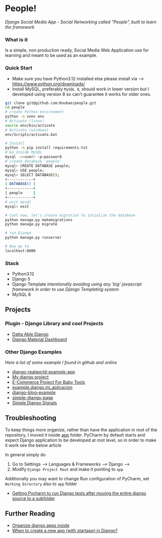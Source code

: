 People!
======

_Django Social Media App - Social Networking called "People", built to learn the framework_


### What is it

Is a simple, non production ready, Social Media Web Application use for learning and meant to be used as an example. 

### Quick Start

* Make sure you have Python3.12 installed else please install via --> https://www.python.org/downloads/
* Install MySQL, preferably `MySQL 8`, should work in lower version but I developed using version 8 so can't guarantee it works for older ones.

```bash
git clone git@github.com:Koubae/people.git
cd people
# create Python environment 
python -m venv env 
# Activate (linux)
source env/bin/activate
# Activate (windows)
env/Scripts/activate.bat

# Install 
python -m pip install requirements.txt
# Go Inside MySQL
mysql -u<user> -p<password
# create database 'people'
mysql> CREATE DATABASE people;
mysql> USE people;
mysql> SELECT DATABASE();
+------------+
| DATABASE() |
+------------+
| people     |
+------------+
# exit mysql 
mysql> exit

# Cool now, let's create migration to intialize the database
python manage.py makemigrations
python manage.py migrate

# run Django 
python manage.py runserver

# Now go to
localhost:8000
```

### Stack

* Python3.12
* Django 5
* Django Template _intentionally avoiding using any 'big' javascript framework in order to use Django Templating system_
* MySQL 8

Projects
---------------

### Plugin - Django Library and cool Projects

* [Datta Able Django](https://github.com/app-generator/django-datta-able)
* [Django Material Dashboard](https://github.com/app-generator/django-material-dashboard)


### Other Django Examples

_Here a list of some example I found in github and online_

* [django-realworld-example-app](https://github.com/gothinkster/django-realworld-example-app/tree/master)
* [My django project](https://github.com/mach1el/my-django)
* [E-Commerce Project For Baby Tools](https://github.com/MET-DEV/Django-E-Commerce)
* [example.django.mi_aplicacion](https://github.com/macagua/example.django.mi_aplicacion)
* [django-blog-example](https://github.com/rgab1508/django-blog-example)
* [simple-django-page](https://github.com/90x-Development/simple-django-page)
* [Simple Django Signals](https://github.com/BaseMax/SimpleDjangoSignals)


Troubleshooting
---------------

To keep things more organize, rather than have the application in root of the repository, I moved it inside [app](./app) folder.
PyCharm by default starts and expect Django application to be developed at root level, so in order to make it work see the below article

In general simply do

1. Go to Settings --> Languages & Frameworks --> Django --> 
2. Modify `Django Project Root` and make it pointing to `app` 

Additionally you may want to change Run configuration of PyCharm, set `Working Directory` also to `app` folder


* [Getting Pycharm to run Django tests after moving the entire django source to a subfolder](https://intellij-support.jetbrains.com/hc/en-us/community/posts/115000622670-Getting-Pycharm-to-run-Django-tests-after-moving-the-entire-django-source-to-a-subfolder)



Further Reading
---------------

* [Organize django apps inside](https://stackoverflow.com/questions/73354083/organize-django-apps-inside)
* [When to create a new app (with startapp) in Django?](https://stackoverflow.com/questions/64237/when-to-create-a-new-app-with-startapp-in-django)
